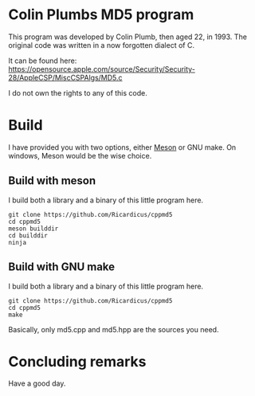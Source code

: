 # Colin Plumbs MD5 program

This program was developed by Colin Plumb, then aged 22, in 1993.
The original code was written in a now forgotten dialect of C.

It can be found here:
https://opensource.apple.com/source/Security/Security-28/AppleCSP/MiscCSPAlgs/MD5.c

I do not own the rights to any of this code.

# Build

I have provided you with two options, either <a href="https://mesonbuild.com/">Meson</a> or GNU make.
On windows, Meson would be the wise choice.

## Build with meson

I build both a library and a binary of this little program here.

```
git clone https://github.com/Ricardicus/cppmd5
cd cppmd5
meson builddir
cd builddir
ninja
``` 

## Build with GNU make

I build both a library and a binary of this little program here.

```
git clone https://github.com/Ricardicus/cppmd5
cd cppmd5
make
``` 

Basically, only md5.cpp and md5.hpp are the sources you need.

# Concluding remarks

Have a good day.



